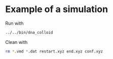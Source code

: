 # Example of a simulation

Run with

```sh
../../bin/dna_colloid
```

Clean with
```sh
rm *.vmd *.dat restart.xyz end.xyz conf.xyz
```

